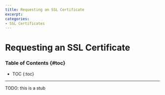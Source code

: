 ```yaml
---
title: Requesting an SSL Certificate
excerpt:
categories:
- SSL Certificates
---
```


# Requesting an SSL Certificate

### Table of Contents {#toc}

* TOC
{:toc}

---

TODO: this is a stub
